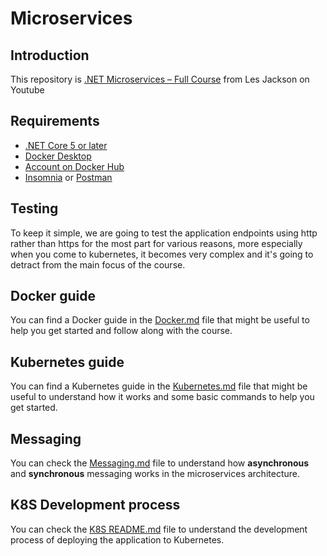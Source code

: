 # Microservices

## Introduction

This repository is [.NET Microservices – Full Course](https://youtu.be/DgVjEo3OGBI) from Les Jackson on Youtube

## Requirements

- [.NET Core 5 or later](https://dotnet.microsoft.com/download)
- [Docker Desktop](https://www.docker.com/products/docker-desktop)
- [Account on Docker Hub](https://hub.docker.com/)
- [Insomnia](https://insomnia.rest/download) or [Postman](https://www.postman.com/downloads/)

## Testing

To keep it simple, we are going to test the application endpoints using http rather than https for the most part for various reasons, more especially when you come to kubernetes, it becomes very complex and it's going to detract from the main focus of the course.

## Docker guide

You can find a Docker guide in the [Docker.md](./docs/Docker.md) file that might be useful to help you get started and follow along with the course.

## Kubernetes guide

You can find a Kubernetes guide in the [Kubernetes.md](./docs/Kubernetes.md) file that might be useful to understand how it works and some basic commands to help you get started.

## Messaging

You can check the [Messaging.md](./docs/Messaging.md) file to understand how **asynchronous** and **synchronous** messaging works in the microservices architecture.

## K8S Development process

You can check the [K8S README.md](./K8S/README.md) file to understand the development process of deploying the application to Kubernetes.
